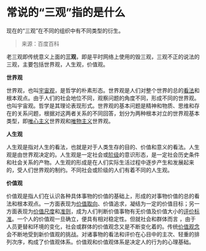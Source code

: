 # 常说的“三观”指的是什么

现在的“三观”在不同的组织中有不同类型的衍生。

> 来源：百度百科

老三观即传统意义上面的**三观**，即是平时网络上使用的毁三观，三观不正的说法的三观，主要包括世界观，人生观，价值观。

**世界观**

世界观，也叫[宇宙观](https://baike.baidu.com/item/%E5%AE%87%E5%AE%99%E8%A7%82)，是哲学的朴素形态。世界观是人们对整个世界的总的[看法](https://baike.baidu.com/item/%E7%9C%8B%E6%B3%95)和根本观点。由于人们的社会地位不同，观察问题的角度不同，形成不同的世界观。也叫宇宙观。哲学是其理论表现形式。世界观的基本问题是精神和物质、思维和存在的关系问题，根据对这两者关系的不同回答，划分为两种根本对立的世界观基本类型，即[唯心主义](https://baike.baidu.com/item/%E5%94%AF%E5%BF%83%E4%B8%BB%E4%B9%89)世界观和[唯物主义](https://baike.baidu.com/item/%E5%94%AF%E7%89%A9%E4%B8%BB%E4%B9%89)世界观。

**人生观**

人生观是指对人生的看法，也就是对于人类生存的目的、价值和意义的看法。人生观是由世界观决定的。人生观是一定社会或[阶级](https://baike.baidu.com/item/%E9%98%B6%E7%BA%A7)的意识形态，是一定社会历史条件和社会关系的产物。人生观的形成是在人们实际生活过程中逐步产生和发展起来的，受人们世界观的制约。不同社会或阶级的人们有着不同的人生观。

**价值观**

价值观是指人们在认识各种具体事物的价值的基础上，形成的对事物价值的总的看法和根本观点。一方面表现为[价值取向](https://baike.baidu.com/item/%E4%BB%B7%E5%80%BC%E5%8F%96%E5%90%91)、价值追求，凝结为一定的价值目标；另一方面表现为[价值尺度](https://baike.baidu.com/item/%E4%BB%B7%E5%80%BC%E5%B0%BA%E5%BA%A6)和[准则](https://baike.baidu.com/item/%E5%87%86%E5%88%99)，成为人们判断价值事物有无价值及价值大小的[评价标准](https://baike.baidu.com/item/%E8%AF%84%E4%BB%B7%E6%A0%87%E5%87%86)。一个人的价值观一旦确立，便具有相对稳定性。但就社会和群体而言 ，由于人员更替和环境的变化，社会或群体的价值观念又是不断变化着的。传统[价值观念](https://baike.baidu.com/item/%E4%BB%B7%E5%80%BC%E8%A7%82%E5%BF%B5)会不断地受到新价值观的挑战。对诸事物的看法和评价在心目中的主次、轻重的排列次序，构成了价值观体系。价值观和价值观体系是决定人的行为的心理基础。